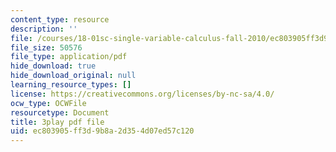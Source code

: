 ```yaml
---
content_type: resource
description: ''
file: /courses/18-01sc-single-variable-calculus-fall-2010/ec803905ff3d9b8a2d354d07ed57c120_1RLctDS2hUQ.pdf
file_size: 50576
file_type: application/pdf
hide_download: true
hide_download_original: null
learning_resource_types: []
license: https://creativecommons.org/licenses/by-nc-sa/4.0/
ocw_type: OCWFile
resourcetype: Document
title: 3play pdf file
uid: ec803905-ff3d-9b8a-2d35-4d07ed57c120
---
```

